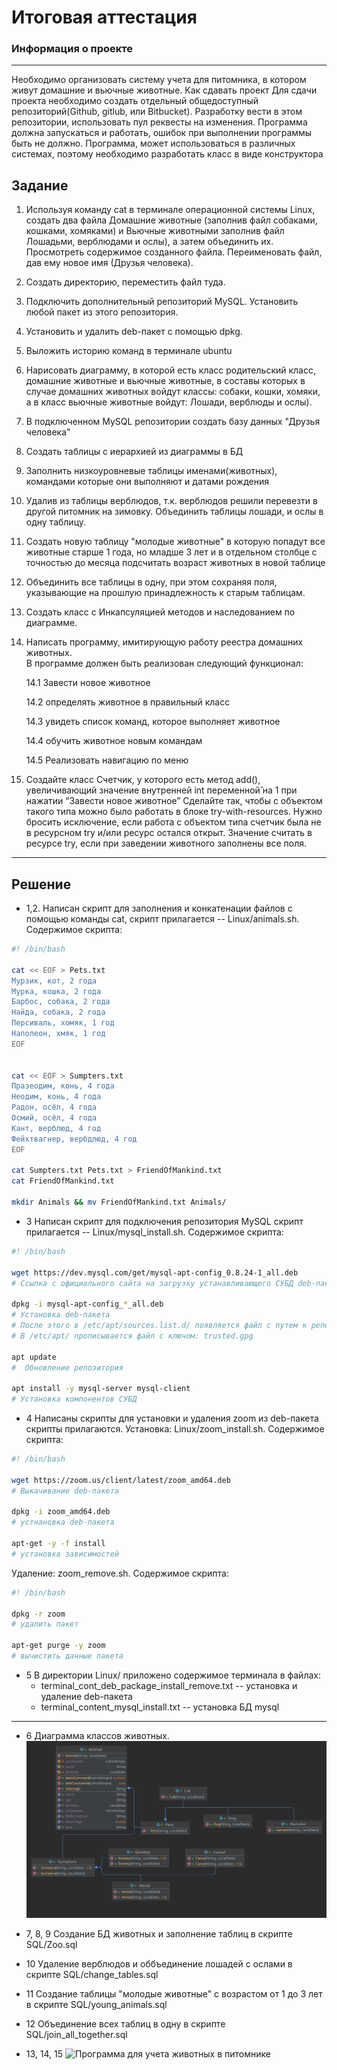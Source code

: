 
# Итоговая аттестация
### Информация о проекте
____________
Необходимо организовать систему учета для питомника, в котором живут
домашние и вьючные животные.
Как сдавать проект
Для сдачи проекта необходимо создать отдельный общедоступный
репозиторий(Github, gitlub, или Bitbucket). Разработку вести в этом
репозитории, использовать пул реквесты на изменения. Программа должна
запускаться и работать, ошибок при выполнении программы быть не должно.
Программа, может использоваться в различных системах, поэтому необходимо
разработать класс в виде конструктора


## Задание

1. Используя команду cat в терминале операционной системы Linux, создать
два файла Домашние животные (заполнив файл собаками, кошками,
хомяками) и Вьючные животными заполнив файл Лошадьми, верблюдами и
ослы), а затем объединить их. Просмотреть содержимое созданного файла.
Переименовать файл, дав ему новое имя (Друзья человека).
2. Создать директорию, переместить файл туда.
3. Подключить дополнительный репозиторий MySQL. Установить любой пакет
из этого репозитория.
4. Установить и удалить deb-пакет с помощью dpkg.
5. Выложить историю команд в терминале ubuntu
6. Нарисовать диаграмму, в которой есть класс родительский класс, домашние животные и вьючные животные, в составы которых в случае домашних животных войдут классы: собаки, кошки, хомяки, а в класс вьючные животные войдут: Лошади, верблюды и ослы).

7. В подключенном MySQL репозитории создать базу данных "Друзья человека"
8. Создать таблицы с иерархией из диаграммы в БД
9. Заполнить низкоуровневые таблицы именами(животных), командами которые они выполняют и датами рождения
10. Удалив из таблицы верблюдов, т.к. верблюдов решили перевезти в другой питомник на зимовку. Объединить таблицы лошади, и ослы в одну таблицу.
11. Создать новую таблицу "молодые животные" в которую попадут все животные старше 1 года, но младше 3 лет и в отдельном столбце с точностью до месяца подсчитать возраст животных в новой таблице
12. Объединить все таблицы в одну, при этом сохраняя поля, указывающие на прошлую принадлежность к старым таблицам.
13. Создать класс с Инкапсуляцией методов и наследованием по диаграмме.

14. Написать программу, имитирующую работу реестра домашних животных.<br>
В программе должен быть реализован следующий функционал:

    14.1 Завести новое животное

    14.2 определять животное в правильный класс

    14.3 увидеть список команд, которое выполняет животное

    14.4 обучить животное новым командам

    14.5 Реализовать навигацию по меню


15. Создайте класс Счетчик, у которого есть метод add(), увеличивающий
значение внутренней int переменной̆ на 1 при нажатии “Завести новое
животное” Сделайте так, чтобы с объектом такого типа можно было работать в
блоке try-with-resources. Нужно бросить исключение, если работа с объектом
типа счетчик была не в ресурсном try и/или ресурс остался открыт. Значение
считать в ресурсе try, если при заведении животного заполнены все поля.
________________


## Решение

* 1,2. Написан скрипт для заполнения и конкатенации файлов с помощью команды cat,
скрипт прилагается -- Linux/animals.sh. Содержимое скрипта:
```bash
#! /bin/bash

cat << EOF > Pets.txt
Мурзик, кот, 2 года
Мурка, кошка, 2 года
Барбос, собака, 2 года
Найда, собака, 2 года
Персиваль, хомяк, 1 год
Наполеон, хмяк, 1 год
EOF


cat << EOF > Sumpters.txt
Празеодим, конь, 4 года
Неодим, конь, 4 года
Радон, осёл, 4 года
Осмий, осёл, 4 года
Кант, верблюд, 4 год
Фейхтвагнер, вербдлюд, 4 год
EOF

cat Sumpters.txt Pets.txt > FriendOfMankind.txt
cat FriendOfMankind.txt

mkdir Animals && mv FriendOfMankind.txt Animals/
```
* 3 Написан скрипт для подключения репозитория MySQL скрипт прилагается -- Linux/mysql_install.sh. Содержимое скрипта:
```bash
#! /bin/bash

wget https://dev.mysql.com/get/mysql-apt-config_0.8.24-1_all.deb 
# Ссылка с официального сайта на загрузку устанавливающего СУБД deb-пакета

dpkg -i mysql-apt-config_*_all.deb
# Установка deb-пакета
# После этого в /etc/apt/sources.list.d/ появляется файл с путем к репозиторию mysql: mysql.list 
# В /etc/apt/ прописывается файл с ключом: trusted.gpg

apt update
#  Обновление репозитория

apt install -y mysql-server mysql-client
# Установка компонентов СУБД
```
* 4 Написаны скрипты для установки и удаления zoom из deb-пакета скрипты прилагаются. Установка: Linux/zoom_install.sh. Содержимое скрипта:
```bash
#! /bin/bash

wget https://zoom.us/client/latest/zoom_amd64.deb
# Выкачивание deb-пакета

dpkg -i zoom_amd64.deb
# устнановка deb-пакета

apt-get -y -f install
# установка зависимостей
```
Удаление: zoom_remove.sh. Содержимое скрипта:
```bash
#! /bin/bash

dpkg -r zoom
# удалить пакет 

apt-get purge -y zoom
# вычистить данные пакета

```
* 5 В директории Linux/  приложено содержимое терминала в файлах:
    * terminal_cont_deb_package_install_remove.txt  -- установка и удаление deb-пакета
    * terminal_content_mysql_install.txt    -- установка БД mysql
________

* 6 Диаграмма классов животных. 
![Image](https://github.com/BeliaevAndrey/Attestation2023/raw/master/Pictures/Animals_diagram.png)
* 7, 8, 9 Создание БД животных и заполнение таблиц в скрипте SQL/Zoo.sql
* 10 Удаление верблюдов и оббъединение лошадей с ослами в скрипте SQL/change_tables.sql
* 11 Создание таблицы "молодые животные" с возрастом от 1 до 3 лет в скрипте SQL/young_animals.sql
* 12 Объединение всех таблиц в одну в скрипте SQL/join_all_together.sql

* 13, 14, 15 ![Программа для учета животных в питомнике](https://github.com/BeliaevAndrey/Attestation2023/tree/master/JAVA/ZooRegistry)
